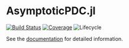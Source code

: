 # AsymptoticPDC.jl

 <!--[![Stable](https://img.shields.io/badge/docs-stable-blue.svg)](https://mapi1.github.io/Cardio.jl/stable)
 [![Dev](https://img.shields.io/badge/docs-dev-blue.svg)](https://mapi1.github.io/AsymptoticPDC.jl/dev) -->
[![Build Status](https://github.com/mapi1/AsymptoticPDC.jl/workflows/CI_tests/badge.svg)](https://github.com/mapi1/AsymptoticPDC.jl/actions?workflow=CI_tests) [![Coverage](https://codecov.io/gh/mapi1/AsymptoticPDC.jl/branch/master/graph/badge.svg)](https://codecov.io/gh/mapi1/AsymptoticPDC.jl) ![Lifecycle](https://img.shields.io/badge/lifecycle-experimental-orange.svg) 


See the [documentation](https://mapi1.github.io/AsymptoticPDC.jl/dev) for detailed information.